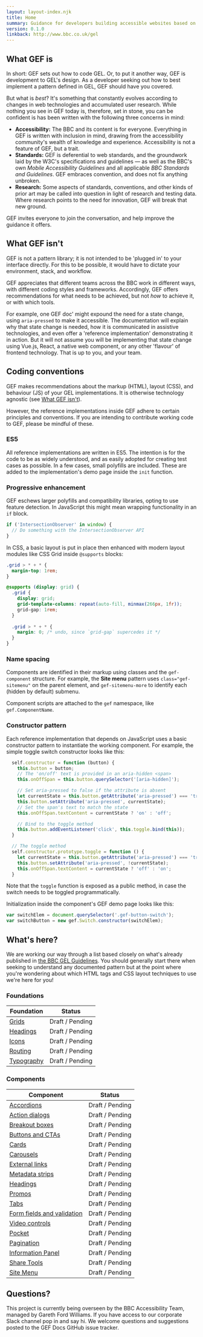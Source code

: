 ```yaml
---
layout: layout-index.njk
title: Home
summary: Guidance for developers building accessible websites based on BBC GEL.
version: 0.1.0
linkback: http://www.bbc.co.uk/gel
---
```


## What GEF is

In short: GEF sets out how to code GEL. Or, to put it another way, GEF is development to GEL's design. As a developer seeking out how to best implement a pattern defined in GEL, GEF should have you covered.

But what is _best_? It's something that constantly evolves according to changes in web technologies and accumulated user research. While nothing you see in GEF today is, therefore, set in stone, you can be confident is has been written with the following three concerns in mind:

* **Accessibility:** The BBC and its content is for everyone. Everything in GEF is written with inclusion in mind, drawing from the accessibility community's wealth of knowledge and experience. Accessibility is not a feature of GEF, but a trait.
* **Standards:** GEF is deferential to web standards, and the groundwork laid by the W3C's specifications and guidelines — as well as the BBC's own _Mobile Accessibility Guidelines_ and all applicable _BBC Standards and Guidelines_. GEF embraces convention, and does not fix anything unbroken.
* **Research:** Some aspects of standards, conventions, and other kinds of prior art may be called into question in light of research and testing data. Where research points to the need for innovation, GEF will break that new ground.
 
GEF invites everyone to join the conversation, and help improve the guidance it offers.
 
## What GEF isn't

GEF is not a pattern library; it is not intended to be 'plugged in' to your interface directly. For this to be possible, it would have to dictate your environment, stack, and workflow. 

GEF appreciates that different teams across the BBC work in different ways, with different coding styles and frameworks. Accordingly, GEF offers recommendations for what needs to be achieved, but not _how_ to achieve it, or with which tools.

For example, one GEF doc' might expound the need for a state change, using `aria-pressed` to make it accessible. The documentation will explain why that state change is needed, how it is communicated in assistive technologies, and even offer a 'reference implementation' demonstrating it in action. But it will not assume you will be implementing that state change using Vue.js, React, a native web component, or any other 'flavour' of frontend technology. That is up to you, and your team.

## Coding conventions

GEF makes recommendations about the markup (HTML), layout (CSS), and behaviour (JS) of your GEL implementations. It is otherwise technology agnostic (see [What GEF isn't](#what-gef-isnt)).

However, the reference implementations inside GEF adhere to certain principles and conventions. If you are intending to contribute working code to GEF, please be mindful of these.

### ES5

All reference implementations are written in ES5. The intention is for the code to be as widely understood, and as easily adopted for creating test cases as possible. In a few cases, small polyfills are included. These are added to the implementation's demo page inside the `init` function.

### Progressive enhancement

GEF eschews larger polyfills and compatibility libraries, opting to use feature detection. In JavaScript this might mean wrapping functionality in an `if` block.

```js
if ('IntersectionObserver' in window) {
  // Do something with the IntersectionObserver API
}
```

In CSS, a basic layout is put in place then enhanced with modern layout modules like CSS Grid inside `@supports` blocks:

```css
.grid > * + * {
  margin-top: 1rem;
}

@supports (display: grid) {
  .grid {
    display: grid;
    grid-template-columns: repeat(auto-fill, minmax(266px, 1fr));
    grid-gap: 1rem;
  }
  
  .grid > * + * {
    margin: 0; /* undo, since `grid-gap` supercedes it */
  }
}
```

### Name spacing

Components are identified in their markup using classes and the `gef-component` structure. For example, the **Site menu** pattern uses `class="gef-sitemenu"` on the parent element, and `gef-sitemenu-more` to identify each (hidden by default) submenu.

Component scripts are attached to the `gef` namespace, like `gef.ComponentName`.

### Constructor pattern

Each reference implementation that depends on JavaScript uses a basic constructor pattern to instantiate the working component. For example, the simple toggle switch constructor looks like this:

```js
  self.constructor = function (button) {
    this.button = button;
    // The 'on/off' text is provided in an aria-hidden <span>
    this.onOffSpan = this.button.querySelector('[aria-hidden]');

    // Set aria-pressed to false if the attribute is absent
    let currentState = this.button.getAttribute('aria-pressed') === 'true';
    this.button.setAttribute('aria-pressed', currentState);
    // Set the span's text to match the state
    this.onOffSpan.textContent = currentState ? 'on' : 'off';

    // Bind to the toggle method
    this.button.addEventListener('click', this.toggle.bind(this));
  }

  // The toggle method
  self.constructor.prototype.toggle = function () {
    let currentState = this.button.getAttribute('aria-pressed') === 'true';
    this.button.setAttribute('aria-pressed', !currentState);
    this.onOffSpan.textContent = currentState ? 'off' : 'on';
  }
```

Note that the `toggle` function is exposed as a public method, in case the switch needs to be toggled programmatically. 

Initialization inside the component's GEF demo page looks like this:

```js
var switchElem = document.querySelector('.gef-button-switch');
var switchButton = new gef.Switch.constructor(switchElem);
```

## What's here?

We are working our way through a list based closely on what's already published in [the BBC GEL Guidelines](http://www.bbc.co.uk/gel/). You should generally start there when seeking to understand any documented pattern but at the point where you're wondering about which HTML tags and CSS layout techniques to use we're here for you!

### Foundations

| Foundation | Status |
|-----------|--------|
| [Grids]({{site.basedir}}foundations/grids/) | Draft / Pending|
| [Headings]({{site.basedir}}foundations/headings/) | Draft / Pending|
| [Icons]({{site.basedir}}foundations/iconography/) | Draft / Pending|
| [Routing]({{site.basedir}}foundations/routing/) | Draft / Pending|
| [Typography]({{site.basedir}}foundations/typography/) | Draft / Pending|

### Components

| Component | Status |
|-----------|--------|
| [Accordions]({{site.basedir}}components/accordions/) | Draft / Pending|
| [Action dialogs]({{site.basedir}}components/action-dialogs/) | Draft / Pending|
| [Breakout boxes]({{site.basedir}}components/breakout-boxes/) | Draft / Pending|
| [Buttons and CTAs]({{site.basedir}}components/buttons-and-ctas/) | Draft / Pending|
| [Cards]({{site.basedir}}components/cards/) | Draft / Pending|
| [Carousels]({{site.basedir}}components/carousels/) | Draft / Pending|
| [External links]({{site.basedir}}components/external-links/) | Draft / Pending|
| [Metadata strips]({{site.basedir}}components/metadata-strips/) | Draft / Pending|
| [Headings]({{site.basedir}}components/headings/) | Draft / Pending|
| [Promos]({{site.basedir}}components/promos/) | Draft / Pending|
| [Tabs]({{site.basedir}}components/tabs/) | Draft / Pending|
| [Form fields and validation]({{site.basedir}}components/form-fields/) | Draft / Pending|
| [Video controls]({{site.basedir}}components/video-controls/) | Draft / Pending|
| [Pocket]({{site.basedir}}components/pockets/) | Draft / Pending|
| [Pagination]({{site.basedir}}components/load-more/) | Draft / Pending|
| [Information Panel]({{site.basedir}}components/info-panels/) | Draft / Pending|
| [Share Tools]({{site.basedir}}components/share-tools/) | Draft / Pending|
| [Site Menu]({{site.basedir}}components/site-menu/) | Draft / Pending|

## Questions?

This project is currently being overseen by the BBC Accessibility Team, managed by Gareth Ford Williams. If you have access to our corporate Slack channel pop in and say hi. We welcome questions and suggestions posted to the GEF Docs GitHub issue tracker.

